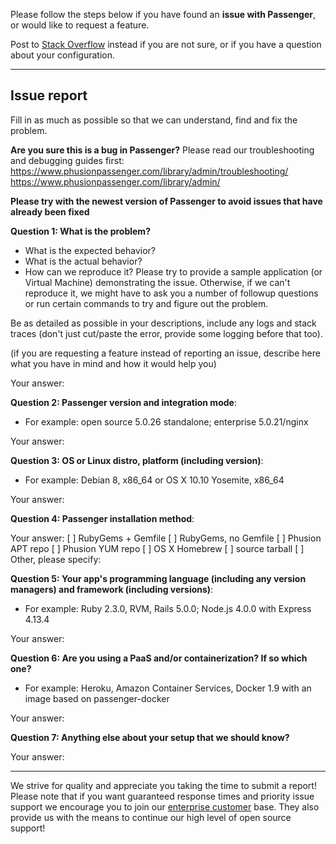 Please follow the steps below if you have found an **issue with Passenger**, or would like to request a feature.

Post to [Stack Overflow](https://stackoverflow.com/questions/tagged/passenger) instead if you are not sure, or if you have a question about your configuration.

---

## Issue report

Fill in as much as possible so that we can understand, find and fix the problem.

**Are you sure this is a bug in Passenger?**
Please read our troubleshooting and debugging guides first:
https://www.phusionpassenger.com/library/admin/troubleshooting/
https://www.phusionpassenger.com/library/admin/

**Please try with the newest version of Passenger to avoid issues that have already been fixed**

**Question 1: What is the problem?**
- What is the expected behavior?
- What is the actual behavior?
- How can we reproduce it? Please try to provide a sample application (or Virtual Machine) demonstrating the issue. Otherwise, if we can't reproduce it, we might have to ask you a number of followup questions or run certain commands to try and figure out the problem.

Be as detailed as possible in your descriptions, include any logs and stack traces (don't just cut/paste the error, provide some logging before that too).

(if you are requesting a feature instead of reporting an issue, describe here what you have in mind and how it would help you)

Your answer:

**Question 2: Passenger version and integration mode**:
- For example: open source 5.0.26 standalone; enterprise 5.0.21/nginx

Your answer:

**Question 3: OS or Linux distro, platform (including version)**:
- For example: Debian 8, x86_64 or OS X 10.10 Yosemite, x86_64

Your answer:

**Question 4: Passenger installation method**:

Your answer:
[ ] RubyGems + Gemfile
[ ] RubyGems, no Gemfile
[ ] Phusion APT repo
[ ] Phusion YUM repo
[ ] OS X Homebrew
[ ] source tarball
[ ] Other, please specify:

**Question 5: Your app's programming language (including any version managers) and framework (including versions)**:
- For example: Ruby 2.3.0, RVM, Rails 5.0.0; Node.js 4.0.0 with Express 4.13.4

Your answer:

**Question 6: Are you using a PaaS and/or containerization? If so which one?**
- For example: Heroku, Amazon Container Services, Docker 1.9 with an image based on passenger-docker

Your answer:

**Question 7: Anything else about your setup that we should know?**

Your answer:

---

We strive for quality and appreciate you taking the time to submit a report! Please note that if you want guaranteed response times and priority issue support we encourage you to join our [enterprise customer](https://www.phusionpassenger.com/features#premium-features) base. They also provide us with the means to continue our high level of open source support!
